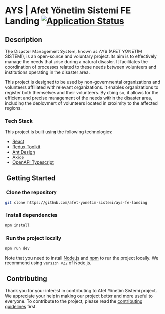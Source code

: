 # AYS | Afet Yönetim Sistemi FE Landing [![Application Status](https://github.com/afet-yonetim-sistemi/ays-fe-landing/actions/workflows/application-health-checker.yml/badge.svg)](https://github.com/afet-yonetim-sistemi/ays-fe-landing/actions/workflows/application-health-checker.yml)

## Description

The Disaster Management System, known as AYS (AFET YÖNETİM SİSTEMİ), is an open-source and voluntary project. Its aim is to effectively manage the needs that arise during a natural disaster. It facilitates the coordination of processes related to these needs between volunteers and institutions operating in the disaster area.

This project is designed to be used by non-governmental organizations and volunteers affiliated with relevant organizations. It enables organizations to register both themselves and their volunteers. By doing so, it allows for the efficient and precise management of the needs within the disaster area, including the deployment of volunteers located in proximity to the affected regions.

### Tech Stack

This project is built using the following technologies:

- [React](https://reactjs.org/)
- [Redux Toolkit](https://redux-toolkit.js.org/)
- [Ant Design](https://ant.design/)
- [Axios](https://axios-http.com/)
- [OpenAPI Typescript](https://www.npmjs.com/package/openapi-typescript)

##  Getting Started

###  Clone the repository

```bash
git clone https://github.com/afet-yonetim-sistemi/ays-fe-landing
```

###  Install dependencies

```bash
npm install
```

###  Run the project locally

```bash
npm run dev
```

Note that you need to install [Node.js](https://nodejs.org/en/) and [npm](https://www.npmjs.com/) to run the project locally. We recommend using `version v22` of Node.js.

##  Contributing

Thank you for your interest in contributing to Afet Yönetim Sistemi project. We appreciate your help in making our project better and more useful to everyone. To contribute to the project, please read the [contributing guidelines](CONTRIBUTING.md) first.
